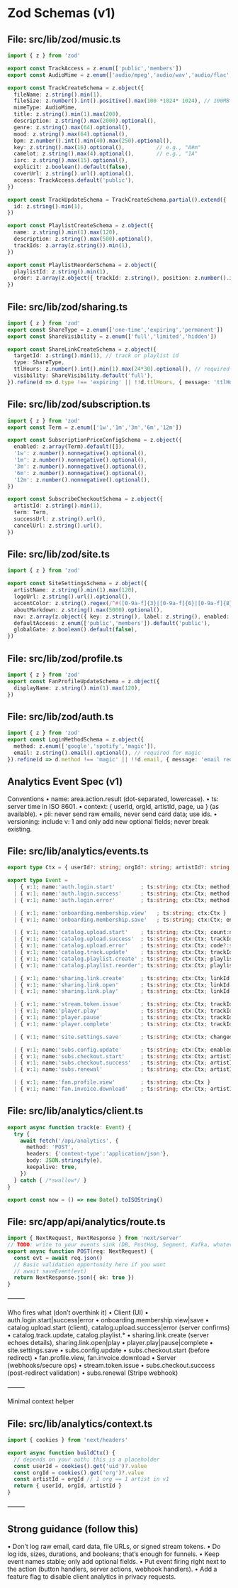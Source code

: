 # Zod Schemas (v1)

## File: src/lib/zod/music.ts

```typescript
import { z } from 'zod'

export const TrackAccess = z.enum(['public','members'])
export const AudioMime = z.enum(['audio/mpeg','audio/wav','audio/flac','audio/aac','audio/mp4']) // mp3,wav,flac,aac,m4a

export const TrackCreateSchema = z.object({
  fileName: z.string().min(1),
  fileSize: z.number().int().positive().max(100 *1024* 1024), // 100MB
  mimeType: AudioMime,
  title: z.string().min(1).max(200),
  description: z.string().max(2000).optional(),
  genre: z.string().max(64).optional(),
  mood: z.string().max(64).optional(),
  bpm: z.number().int().min(40).max(250).optional(),
  key: z.string().max(16).optional(),          // e.g., "A#m"
  camelot: z.string().max(4).optional(),       // e.g., "1A"
  isrc: z.string().max(15).optional(),
  explicit: z.boolean().default(false),
  coverUrl: z.string().url().optional(),
  access: TrackAccess.default('public'),
})

export const TrackUpdateSchema = TrackCreateSchema.partial().extend({
  id: z.string().min(1),
})

export const PlaylistCreateSchema = z.object({
  name: z.string().min(1).max(120),
  description: z.string().max(500).optional(),
  trackIds: z.array(z.string()).min(1),
})

export const PlaylistReorderSchema = z.object({
  playlistId: z.string().min(1),
  order: z.array(z.object({ trackId: z.string(), position: z.number().int().min(0) })).min(1),
})
```

## File: src/lib/zod/sharing.ts

```typescript
import { z } from 'zod'
export const ShareType = z.enum(['one-time','expiring','permanent'])
export const ShareVisibility = z.enum(['full','limited','hidden'])

export const ShareLinkCreateSchema = z.object({
  targetId: z.string().min(1), // track or playlist id
  type: ShareType,
  ttlHours: z.number().int().min(1).max(24*30).optional(), // required if type=expiring
  visibility: ShareVisibility.default('full'),
}).refine(d => d.type !== 'expiring' || !!d.ttlHours, { message: 'ttlHours required for expiring links' })
```

## File: src/lib/zod/subscription.ts

```typescript
import { z } from 'zod'
export const Term = z.enum(['1w','1m','3m','6m','12m'])

export const SubscriptionPriceConfigSchema = z.object({
  enabled: z.array(Term).default([]),
  '1w': z.number().nonnegative().optional(),
  '1m': z.number().nonnegative().optional(),
  '3m': z.number().nonnegative().optional(),
  '6m': z.number().nonnegative().optional(),
  '12m': z.number().nonnegative().optional(),
})

export const SubscribeCheckoutSchema = z.object({
  artistId: z.string().min(1),
  term: Term,
  successUrl: z.string().url(),
  cancelUrl: z.string().url(),
})
```

## File: src/lib/zod/site.ts

```typescript
import { z } from 'zod'

export const SiteSettingsSchema = z.object({
  artistName: z.string().min(1).max(120),
  logoUrl: z.string().url().optional(),
  accentColor: z.string().regex(/^#([0-9a-f]{3}|[0-9a-f]{6}|[0-9a-f]{8})$/i),
  aboutMarkdown: z.string().max(5000).optional(),
  nav: z.array(z.object({ key: z.string(), label: z.string(), enabled: z.boolean() })).min(1),
  defaultAccess: z.enum(['public','members']).default('public'),
  globalGate: z.boolean().default(false),
})
```

## File: src/lib/zod/profile.ts

```typescript
import { z } from 'zod'
export const FanProfileUpdateSchema = z.object({
  displayName: z.string().min(1).max(120),
})
```

## File: src/lib/zod/auth.ts

```typescript
import { z } from 'zod'
export const LoginMethodSchema = z.object({
  method: z.enum(['google','spotify','magic']),
  email: z.string().email().optional(), // required for magic
}).refine(d => d.method !== 'magic' || !!d.email, { message: 'email required for magic link' })
```

## Analytics Event Spec (v1)

Conventions
 • name: area.action.result (dot-separated, lowercase).
 • ts: server time in ISO 8601.
 • context: { userId, orgId, artistId, page, ua } (as available).
 • pii: never send raw emails, never send card data; use ids.
 • versioning: include v: 1 and only add new optional fields; never break existing.

## File: src/lib/analytics/events.ts

```typescript
export type Ctx = { userId?: string; orgId?: string; artistId?: string; page?: string; ua?: string }

export type Event =
  | { v:1; name:'auth.login.start'        ; ts:string; ctx:Ctx; method:'google'|'spotify'|'magic' }
  | { v:1; name:'auth.login.success'      ; ts:string; ctx:Ctx; method:'google'|'spotify'|'magic' }
  | { v:1; name:'auth.login.error'        ; ts:string; ctx:Ctx; method:'google'|'spotify'|'magic'; code?:string }

  | { v:1; name:'onboarding.membership.view'   ; ts:string; ctx:Ctx }
  | { v:1; name:'onboarding.membership.save'   ; ts:string; ctx:Ctx; enabled:string[]; prices:Record<string,number> }

  | { v:1; name:'catalog.upload.start'    ; ts:string; ctx:Ctx; count:number; totalBytes:number }
  | { v:1; name:'catalog.upload.success'  ; ts:string; ctx:Ctx; trackIds:string[] }
  | { v:1; name:'catalog.upload.error'    ; ts:string; ctx:Ctx; code?:string }
  | { v:1; name:'catalog.track.update'    ; ts:string; ctx:Ctx; trackId:string; fields:string[] }
  | { v:1; name:'catalog.playlist.create' ; ts:string; ctx:Ctx; playlistId:string; trackCount:number }
  | { v:1; name:'catalog.playlist.reorder'; ts:string; ctx:Ctx; playlistId:string; trackCount:number }

  | { v:1; name:'sharing.link.create'     ; ts:string; ctx:Ctx; linkId:string; targetType:'track'|'playlist'; type:'one-time'|'expiring'|'permanent'; ttlHours?:number; visibility:'full'|'limited'|'hidden' }
  | { v:1; name:'sharing.link.open'       ; ts:string; ctx:Ctx; linkId:string; uaHash?:string }
  | { v:1; name:'sharing.link.play'       ; ts:string; ctx:Ctx; linkId:string; trackId:string; ms:number }

  | { v:1; name:'stream.token.issue'      ; ts:string; ctx:Ctx; trackId:string; ttlSec:number }
  | { v:1; name:'player.play'             ; ts:string; ctx:Ctx; trackId:string; source:'mini-site'|'share'|'dashboard' }
  | { v:1; name:'player.pause'            ; ts:string; ctx:Ctx; trackId:string; posMs:number }
  | { v:1; name:'player.complete'         ; ts:string; ctx:Ctx; trackId:string; durationMs:number }

  | { v:1; name:'site.settings.save'      ; ts:string; ctx:Ctx; changed:string[]; globalGate:boolean; defaultAccess:'public'|'members' }

  | { v:1; name:'subs.config.update'      ; ts:string; ctx:Ctx; enabled:string[]; prices:Record<string,number> }
  | { v:1; name:'subs.checkout.start'     ; ts:string; ctx:Ctx; artistId:string; term:'1w'|'1m'|'3m'|'6m'|'12m' }
  | { v:1; name:'subs.checkout.success'   ; ts:string; ctx:Ctx; artistId:string; term:'1w'|'1m'|'3m'|'6m'|'12m'; stripeSessionId:string }
  | { v:1; name:'subs.renewal'            ; ts:string; ctx:Ctx; artistId:string; term:'1w'|'1m'|'3m'|'6m'|'12m' } // from webhook

  | { v:1; name:'fan.profile.view'        ; ts:string; ctx:Ctx }
  | { v:1; name:'fan.invoice.download'    ; ts:string; ctx:Ctx; artistId:string; invoiceId:string }
```

## File: src/lib/analytics/client.ts

```typescript
export async function track(e: Event) {
  try {
    await fetch('/api/analytics', {
      method: 'POST',
      headers: {'content-type':'application/json'},
      body: JSON.stringify(e),
      keepalive: true,
    })
  } catch { /*swallow*/ }
}

export const now = () => new Date().toISOString()

```

## File: src/app/api/analytics/route.ts

```typescript
import { NextRequest, NextResponse } from 'next/server'
// TODO: write to your events sink (DB, PostHog, Segment, Kafka, whatever)
export async function POST(req: NextRequest) {
  const evt = await req.json()
  // Basic validation opportunity here if you want
  // await saveEvent(evt)
  return NextResponse.json({ ok: true })
}

```

⸻

Who fires what (don’t overthink it)
 • Client (UI)
 • auth.login.start|success|error
 • onboarding.membership.view|save
 • catalog.upload.start (client), catalog.upload.success|error (server confirms)
 • catalog.track.update, catalog.playlist.*
 • sharing.link.create (server echoes details), sharing.link.open|play
 • player.play|pause|complete
 • site.settings.save
 • subs.config.update
 • subs.checkout.start (before redirect)
 • fan.profile.view, fan.invoice.download
 • Server (webhooks/secure ops)
 • stream.token.issue
 • subs.checkout.success (post-redirect validation)
 • subs.renewal (Stripe webhook)

⸻

Minimal context helper

## File: src/lib/analytics/context.ts

```typescript
import { cookies } from 'next/headers'

export async function buildCtx() {
  // depends on your auth; this is a placeholder
  const userId = cookies().get('uid')?.value
  const orgId = cookies().get('org')?.value
  const artistId = orgId // 1 org == 1 artist in v1
  return { userId, orgId, artistId }
}
```

⸻

## Strong guidance (follow this)

 • Don’t log raw email, card data, file URLs, or signed stream tokens.
 • Do log ids, sizes, durations, and booleans; that’s enough for funnels.
 • Keep event names stable; only add optional fields.
 • Put event firing right next to the action (button handlers, server actions, webhook handlers).
 • Add a feature flag to disable client analytics in privacy requests.
